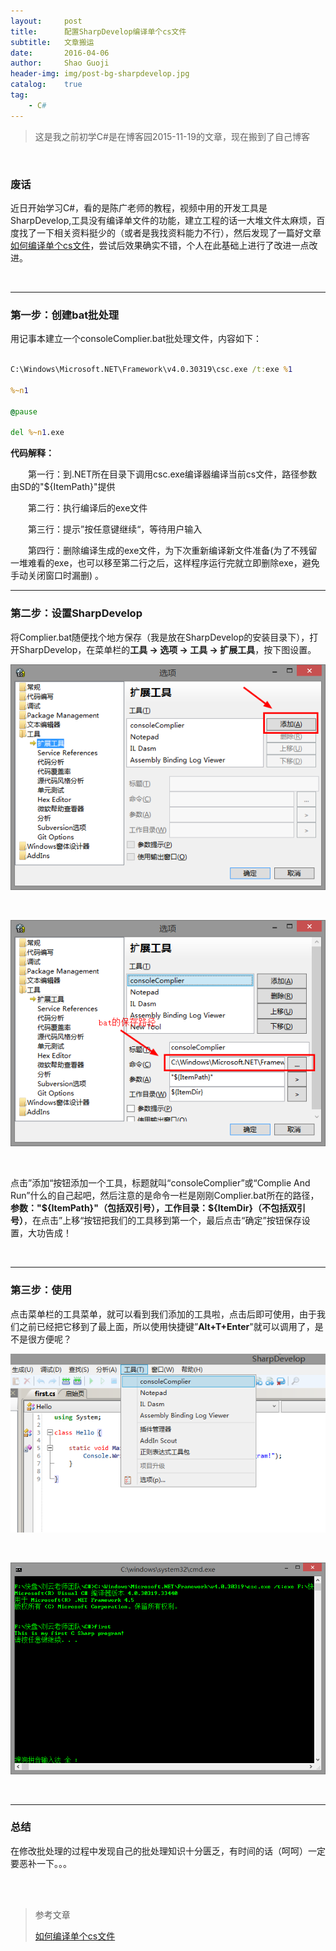 ```yaml
---
layout:     post
title:      配置SharpDevelop编译单个cs文件
subtitle:   文章搬运
date:       2016-04-06
author:     Shao Guoji
header-img: img/post-bg-sharpdevelop.jpg
catalog:    true
tag:
    - C#
---
```


> 这是我之前初学C#是在博客园2015-11-19的文章，现在搬到了自己博客

<br/>

### 废话

近日开始学习C#，看的是陈广老师的教程，视频中用的开发工具是SharpDevelop,工具没有编译单文件的功能，建立工程的话一大堆文件太麻烦，百度找了一下相关资料挺少的（或者是我找资料能力不行），然后发现了一篇好文章[如何编译单个cs文件](http://xloved.blog.163.com/blog/static/18571909420114854026152/)，尝试后效果确实不错，个人在此基础上进行了改进一点改进。

<br/>

---

### 第一步：创建bat批处理

用记事本建立一个consoleComplier.bat批处理文件，内容如下：

```bat

C:\Windows\Microsoft.NET\Framework\v4.0.30319\csc.exe /t:exe %1

%~n1

@pause

del %~n1.exe

```

**代码解释：**

　　第一行：到.NET所在目录下调用csc.exe编译器编译当前cs文件，路径参数由SD的"${ItemPath}"提供

　　第二行：执行编译后的exe文件

　　第三行：提示”按任意键继续“，等待用户输入

　　第四行：删除编译生成的exe文件，为下次重新编译新文件准备(为了不残留一堆难看的exe，也可以移至第二行之后，这样程序运行完就立即删除exe，避免手动关闭窗口时漏删)
。
<br/>

---

### 第二步：设置SharpDevelop

将Complier.bat随便找个地方保存（我是放在SharpDevelop的安装目录下），打开SharpDevelop，在菜单栏的**工具 -> 选项 -> 工具 -> 扩展工具**，按下图设置。

![set-sharpdevelop](https://raw.githubusercontent.com/shaoguoji/blogpic/master/post-img/1411283.jpg)

<br/>

![choose bat file](https://raw.githubusercontent.com/shaoguoji/blogpic/master/post-img/35224563.jpg)

<br/>

点击”添加“按钮添加一个工具，标题就叫“consoleComplier”或“Complie And Run”什么的自己起吧，然后注意的是命令一栏是刚刚Complier.bat所在的路径，**参数："${ItemPath}"（包括双引号），工作目录：${ItemDir}（不包括双引号）**，在点击”上移“按钮把我们的工具移到第一个，最后点击“确定”按钮保存设置，大功告成！

<br/>

---

### 第三步：使用

点击菜单栏的工具菜单，就可以看到我们添加的工具啦，点击后即可使用，由于我们之前已经把它移到了最上面，所以使用快捷键”**Alt+T+Enter**"就可以调用了，是不是很方便呢？

![use](https://raw.githubusercontent.com/shaoguoji/blogpic/master/post-img/28025291.jpg)

<br/>

![reslut](https://raw.githubusercontent.com/shaoguoji/blogpic/master/post-img/17450109.jpg)

<br/>

---

### 总结

在修改批处理的过程中发现自己的批处理知识十分匮乏，有时间的话（呵呵）一定要恶补一下。。。


<br/>
<br/>

> 参考文章
> 
> [如何编译单个cs文件](http://xloved.blog.163.com/blog/static/18571909420114854026152/)